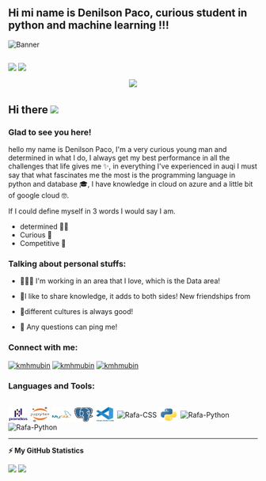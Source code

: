 ## Hi mi name is Denilson Paco, curious student in python and machine learning !!!
![Banner](https://github.com/DenilsonPaco98/denilsonpaco/blob/main/denilson_paco.png)

##
  <div> 
  <a href="https://www.instagram.com/denilsonmn/" target="_blank"><img src="https://img.shields.io/badge/-Instagram-%23E4405F?style=for-the-badge&logo=instagram&logoColor=white" target="_blank"></a>
  <a href="https://www.linkedin.com/in/denilson-paco-24b629181/" target="_blank"><img src="https://img.shields.io/badge/-LinkedIn-%230077B5?style=for-the-badge&logo=linkedin&logoColor=white" target="_blank"></a> 

</div>
  <p align="center"> 
  <img src="https://profile-counter.glitch.me/{DenilsonPaco98}/count.svg" />
</p>
<h2>Hi there <img src="https://media.giphy.com/media/hvRJCLFzcasrR4ia7z/giphy.gif" width="25px"></h2>

<h3>Glad to see you here!</h3>
<p>
  hello my name is Denilson Paco, I'm a very curious young man and determined in what I do, I always get my best performance in all the challenges that life gives me ✨, in everything I've experienced in auqi I must say that what fascinates me the most is the programming language in python and database 🎓, I have knowledge in cloud on azure and a little bit of google cloud 🤓.

If I could define myself in 3 words I would say I am.

- determined 🐱‍🏍
- Curious 🤔
- Competitive 🧐
  </p>
<!-- Personal Stuffs -->
<h3> Talking about personal stuffs:</h3>

- 👨🏽‍💻 I'm working in an area that I love, which is the Data area!

- 🌱I like to share knowledge, it adds to both sides! New friendships from

- 📝different cultures is always good!

- 💬 Any questions can ping me!

<!-- Connect with me -->
<h3 align="left">Connect with me:</h3>
<p align="left">

<a href="https://twitter.com/denilson_paco" target="blank"><img align="center" src="https://github.com/kmhmubin/kmhmubin/blob/master/assets/twitter.svg" alt="kmhmubin" height="30" width="30" /></a>
<a href="https://www.linkedin.com/in/denilson-paco-24b629181/" target="blank"><img align="center" src="https://github.com/kmhmubin/kmhmubin/blob/master/assets/linkedin.svg" alt="kmhmubin" height="30" width="30" /></a>
<a href="https://www.instagram.com/denilsonmn/" target="blank"><img align="center" src="https://github.com/kmhmubin/kmhmubin/blob/master/assets/instagram.svg" alt="kmhmubin" height="30" width="30" /></a>
</p>
<h3 align="left">Languages and Tools:</h3>
<div style="display: inline_block"><br>
  <img align="center" alt="Rafa-Js" height="30" width="40" src="https://github.com/devicons/devicon/blob/master/icons/pandas/pandas-original-wordmark.svg">
  <img align="center" alt="Rafa-Ts" height="30" width="40" src="https://github.com/devicons/devicon/blob/master/icons/jupyter/jupyter-original-wordmark.svg">
  <img align="center" alt="Rafa-React" height="30" width="40" src="https://github.com/devicons/devicon/blob/master/icons/mysql/mysql-original-wordmark.svg">
  <img align="center" alt="Rafa-HTML" height="30" width="40" src="https://github.com/devicons/devicon/blob/master/icons/postgresql/postgresql-original.svg">
  <img align="center" alt="Rafa-CSS" height="30" width="40" src="https://github.com/devicons/devicon/blob/master/icons/vscode/vscode-original-wordmark.svg">
  <img align="center" alt="Rafa-CSS" height="30" width="40" src="https://github.com/twbs/icons/blob/main/icons/filetype-js.svg">
  <img align="center" alt="Rafa-Python" height="30" width="40" src="https://raw.githubusercontent.com/devicons/devicon/master/icons/python/python-original.svg">
  <img align="center" alt="Rafa-Python" height="30" width="40" src="https://raw.githubusercontent.com/jmnote/z-icons/master/svg/kubernetes.svg">
  <img align="center" alt="Rafa-Python" height="30" width="40" src="https://raw.githubusercontent.com/jmnote/z-icons/master/svg/google.svg">
</div>

---

<b>⚡ My GitHub Statistics</b>

<p>
<!-- GitHub Stats -->
<img height="180em" src="https://github-readme-stats.vercel.app/api?username=DenilsonPaco98&show_icons=true&hide_border=true" />

<!-- Most Used Languages -->
<img height="180em" src="https://github-readme-stats.vercel.app/api/top-langs/?username=DenilsonPaco98&exclude_repo=KNN-Image-Classification&show_icons=true&hide_border=true&layout=compact&langs_count=8"/>
</p>
